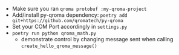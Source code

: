 * Make sure you ran `qroma protobuf :my-qroma-project`
* Add/install py-qroma dependency: `poetry add git+https://github.com/qromatech/py-qroma`
* Set your COM Port accordingly in `settings.py`
* `poetry run python qroma_math.py`
  * demonstrate control by changing message sent when calling `create_hello_qroma_message()` 
